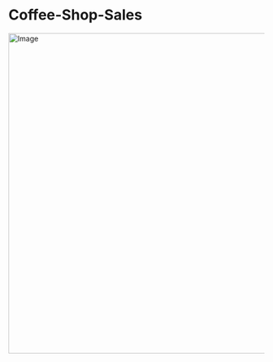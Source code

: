 # Coffee-Shop-Sales

<img width="1254" height="630" alt="Image" src="https://github.com/user-attachments/assets/6a372f0b-167e-43b6-bc7b-f0855847ca47" />
